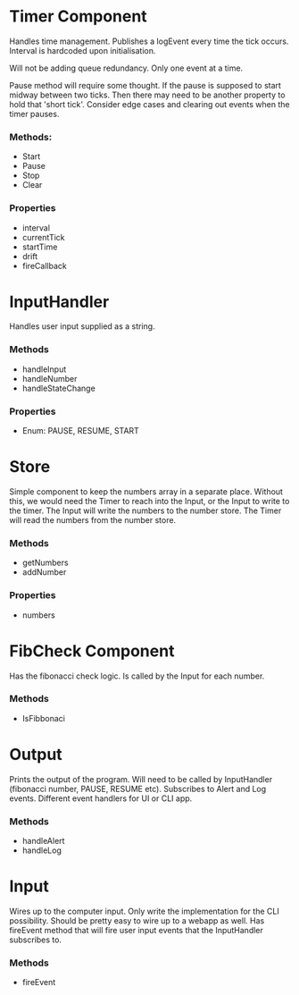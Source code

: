 # Timer Component

Handles time management. Publishes a logEvent every time the tick occurs. Interval is hardcoded upon initialisation.

Will not be adding queue redundancy. Only one event at a time.

Pause method will require some thought. If the pause is supposed to start midway between two ticks. Then there may need to be another property to hold that 'short tick'. Consider edge cases and clearing out events when the timer pauses.

### Methods:

- Start
- Pause
- Stop
- Clear

### Properties

- interval
- currentTick
- startTime
- drift
- fireCallback

# InputHandler

Handles user input supplied as a string.

### Methods

- handleInput
- handleNumber
- handleStateChange

### Properties

- Enum: PAUSE, RESUME, START

# Store

Simple component to keep the numbers array in a separate place. Without this, we would need the Timer to reach into the Input, or the Input to write to the timer.
The Input will write the numbers to the number store.
The Timer will read the numbers from the number store.

### Methods

- getNumbers
- addNumber

### Properties

- numbers

# FibCheck Component

Has the fibonacci check logic. Is called by the Input for each number.

### Methods

- IsFibbonaci

# Output

Prints the output of the program. Will need to be called by InputHandler (fibonacci number, PAUSE, RESUME etc). Subscribes to Alert and Log events. Different event handlers for UI or CLI app.

### Methods

- handleAlert
- handleLog

# Input

Wires up to the computer input. Only write the implementation for the CLI possibility. Should be pretty easy to wire up to a webapp as well. Has fireEvent method that will fire user input events that the InputHandler subscribes to.

### Methods

- fireEvent
